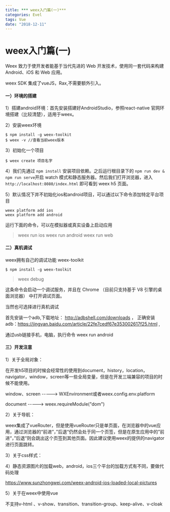 ```yaml
---
title: *** weex入门篇(一)***
categories: Evel
tags: Vue
date: "2018-12-11"
---
```

#  weex入门篇(一)

Weex 致力于使开发者能基于当代先进的 Web 开发技术，使用同一套代码来构建 Android、iOS 和 Web 应用。

weex SDK 集成了vueJS，Rax,不需要额外引入。



#### 一）环境的搭建

1）搭建android环境：首先安装搭建好AndroidStudio，参照react-native 官网环境搭建（比较清楚），适用于weex。

2）安装weex环境

```
$ npm install -g weex-toolkit
$ weex -v //查看当前weex版本
```

3）初始化一个项目

```
$ weex create 项目名字
```

4）我们先通过 `npm install` 安装项目依赖。之后运行根目录下的 `npm run dev & npm run serve`开启 watch 模式和静态服务器。然后我们打开浏览器，进入 `http://localhost:8080/index.html` 即可看到 weex h5 页面。

5）默认情况下并不初始化ios和android项目，可以通过以下命令添加特定平台项目

```
weex platform add ios
weex platform add android
```

运行下面的命令，可以在模拟器或真实设备上启动应用

> weex run ios
> weex run android
> weex run web



#### 二）真机调试

weex拥有自己的调试功能 weex-toolkit

```
$ npm install -g weex-toolkit
```

> weex debug 

这条命令会启动一个调试服务，并且在 Chrome （目前只支持基于 V8 引擎的桌面浏览器） 中打开调试页面。

当然也可选择进行真机调试

首先安装一个adb,下载地址： http://adbshell.com/downloads ，
正确安装adb：https://jingyan.baidu.com/article/22fe7cedf67e353002617f25.html ,

通过usb链接手机，电脑，执行命令 weex run android



#### 三）开发注意

1）关于全局对象：

在开发h5项目的时候会经常性的使用到document，history，location，navigator，window，screen等一些全局变量，但是在开发三端兼容的项目的时候不能使用。

window、screen -----> WXEnvironment或者weex.config.env.platform

document ----->  weex.requireModule("dom")

2）关于导航：

weex集成了vueRouter，但是使用vueRouter只是单页面，在浏览器中的vue应用，通过浏览器的“前进”，”后退“仍然会处于同一个页签，但是在原生应用中的”前进“，”后退“则会跳出这个页签到其他页面。因此建议使用weex的提供的navigator进行页面跳转。

3）关于css样式：

4）静态资源图片的加载web，android，ios三个平台的加载方式有不同，要做代码处理

https://www.sunzhongwei.com/weex-android-ios-loaded-local-pictures

5）关于在weex中使用vue

不支持v-html 、v-show、transition、transition-group、keep-alive、v-cloak





